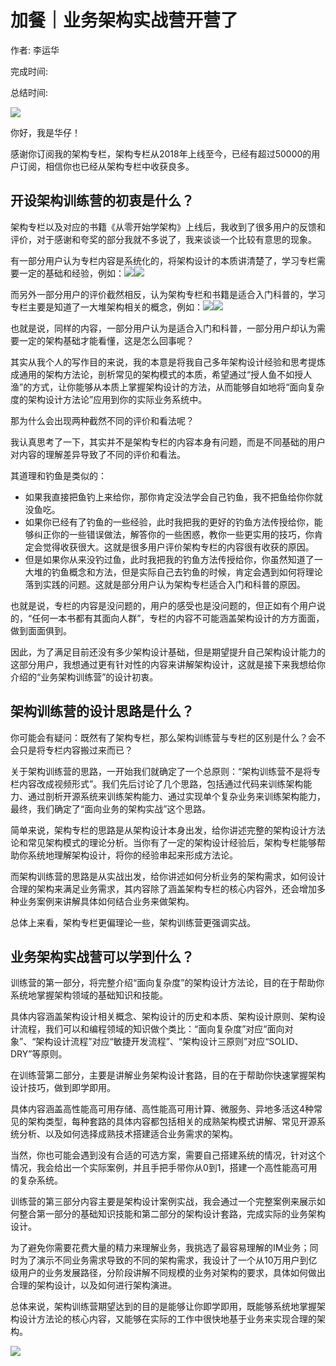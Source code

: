 # 加餐｜业务架构实战营开营了

作者: 李运华

完成时间:

总结时间:

![](<https://static001.geekbang.org/resource/image/e6/9c/e627c02761be4171893e44d66c3d1f9c.png>)

<audio><source src="" type="audio/mpeg"></audio>

你好，我是华仔！

感谢你订阅我的架构专栏，架构专栏从2018年上线至今，已经有超过50000的用户订阅，相信你也已经从架构专栏中收获良多。

## 开设架构训练营的初衷是什么？

架构专栏以及对应的书籍《从零开始学架构》上线后，我收到了很多用户的反馈和评价，对于感谢和夸奖的部分我就不多说了，我来谈谈一个比较有意思的现象。

有一部分用户认为专栏内容是系统化的，将架构设计的本质讲清楚了，学习专栏需要一定的基础和经验，例如：![](<https://static001.geekbang.org/resource/image/84/e5/845aa21a97dae3e8b70a564228a30ee5.png?wh=804*368>)![](<https://static001.geekbang.org/resource/image/ac/ba/ac9585f397a91760cc7334fb27d6edba.png?wh=772*198>)

而另外一部分用户的评价截然相反，认为架构专栏和书籍是适合入门科普的，学习专栏主要是知道了一大堆架构相关的概念，例如：![](<https://static001.geekbang.org/resource/image/92/5c/92429e7abab9fe1f8e62a01baa72fd5c.png?wh=1412*206>)![](<https://static001.geekbang.org/resource/image/d3/e4/d3be19905f7be757a44yy538267b72e4.png?wh=1422*186>)

也就是说，同样的内容，一部分用户认为是适合入门和科普，一部分用户却认为需要一定的架构基础才能看懂，这是怎么回事呢？

其实从我个人的写作目的来说，我的本意是将我自己多年架构设计经验和思考提炼成通用的架构方法论，剖析常见的架构模式的本质，希望通过“授人鱼不如授人渔”的方式，让你能够从本质上掌握架构设计的方法，从而能够自如地将“面向复杂度的架构设计方法论”应用到你的实际业务系统中。

那为什么会出现两种截然不同的评价和看法呢？

我认真思考了一下，其实并不是架构专栏的内容本身有问题，而是不同基础的用户对内容的理解差异导致了不同的评价和看法。

<!-- [[[read_end]]] -->

其道理和钓鱼是类似的：

- 如果我直接把鱼钓上来给你，那你肯定没法学会自己钓鱼，我不把鱼给你你就没鱼吃。
- 如果你已经有了钓鱼的一些经验，此时我把我的更好的钓鱼方法传授给你，能够纠正你的一些错误做法，解答你的一些困惑，教你一些更实用的技巧，你肯定会觉得收获很大。这就是很多用户评价架构专栏的内容很有收获的原因。
- 但是如果你从来没钓过鱼，此时我把我的钓鱼方法传授给你，你虽然知道了一大堆的钓鱼概念和方法，但是实际自己去钓鱼的时候，肯定会遇到如何将理论落到实践的问题。这就是部分用户认为架构专栏适合入门和科普的原因。

<!-- -->

也就是说，专栏的内容是没问题的，用户的感受也是没问题的，但正如有个用户说的，“任何一本书都有其面向人群”，专栏的内容不可能涵盖架构设计的方方面面，做到面面俱到。

因此，为了满足目前还没有多少架构设计基础，但是期望提升自己架构设计能力的这部分用户，我想通过更有针对性的内容来讲解架构设计，这就是接下来我想给你介绍的“业务架构训练营”的设计初衷。

## 架构训练营的设计思路是什么？

你可能会有疑问：既然有了架构专栏，那么架构训练营与专栏的区别是什么？会不会只是将专栏内容搬过来而已？

关于架构训练营的思路，一开始我们就确定了一个总原则：“架构训练营不是将专栏内容改成视频形式”。我们先后讨论了几个思路，包括通过代码来训练架构能力、通过剖析开源系统来训练架构能力、通过实现单个复杂业务来训练架构能力，最终，我们确定了“面向业务的架构实战”这个思路。

简单来说，架构专栏的思路是从架构设计本身出发，给你讲述完整的架构设计方法论和常见架构模式的理论分析。当你有了一定的架构设计经验后，架构专栏能够帮助你系统地理解架构设计，将你的经验串起来形成方法论。

而架构训练营的思路是从实战出发，给你讲述如何分析业务的架构需求，如何设计合理的架构来满足业务需求，其内容除了涵盖架构专栏的核心内容外，还会增加多种业务案例来讲解具体如何结合业务来做架构。

总体上来看，架构专栏更偏理论一些，架构训练营更强调实战。

## 业务架构实战营可以学到什么？

训练营的第一部分，将完整介绍“面向复杂度”的架构设计方法论，目的在于帮助你系统地掌握架构领域的基础知识和技能。

具体内容涵盖架构设计相关概念、架构设计的历史和本质、架构设计原则、架构设计流程，我们可以和编程领域的知识做个类比：“面向复杂度”对应“面向对象”、“架构设计流程”对应“敏捷开发流程”、“架构设计三原则”对应“SOLID、DRY”等原则。

在训练营第二部分，主要是讲解业务架构设计套路，目的在于帮助你快速掌握架构设计技巧，做到即学即用。

具体内容涵盖高性能高可用存储、高性能高可用计算、微服务、异地多活这4种常见的架构类型，每种套路的具体内容都包括相关的成熟架构模式讲解、常见开源系统分析、以及如何选择成熟技术搭建适合业务需求的架构。

当然，你也可能会遇到没有合适的可选方案，需要自己搭建系统的情况，针对这个情况，我会给出一个实际案例，并且手把手带你从0到1，搭建一个高性能高可用的复杂系统。

训练营的第三部分内容主要是架构设计案例实战，我会通过一个完整案例来展示如何整合第一部分的基础知识技能和第二部分的架构设计套路，完成实际的业务架构设计。

为了避免你需要花费大量的精力来理解业务，我挑选了最容易理解的IM业务；同时为了演示不同业务需求导致的不同的架构需求，我设计了一个从10万用户到亿级用户的业务发展路径，分阶段讲解不同规模的业务对架构的要求，具体如何做出合理的架构设计，以及如何进行架构演进。

总体来说，架构训练营期望达到的目的是能够让你即学即用，既能够系统地掌握架构设计方法论的核心内容，又能够在实际的工作中很快地基于业务来实现合理的架构。

![](<https://static001.geekbang.org/resource/image/66/9d/66yy8f2cab29d6aa2bc373e72bb76e9d.jpg?wh=1035x360>)

